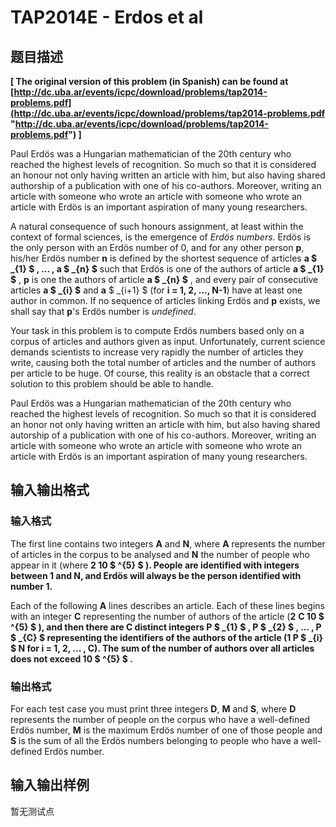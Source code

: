 # TAP2014E - Erdos et al

## 题目描述

**\[ The original version of this problem (in Spanish) can be found at [http://dc.uba.ar/events/icpc/download/problems/tap2014-problems.pdf](http://dc.uba.ar/events/icpc/download/problems/tap2014-problems.pdf "http://dc.uba.ar/events/icpc/download/problems/tap2014-problems.pdf") \]**

Paul Erdös was a Hungarian mathematician of the 20th century who reached the highest levels of recognition. So much so that it is considered an honour not only having written an article with him, but also having shared authorship of a publication with one of his co-authors. Moreover, writing an article with someone who wrote an article with someone who wrote an article with Erdös is an important aspiration of many young researchers.

A natural consequence of such honours assignment, at least within the context of formal sciences, is the emergence of _Erdös numbers_. Erdös is the only person with an Erdös number of 0, and for any other person **p**, his/her Erdös number **n** is defined by the shortest sequence of articles **a $ _{1} $ , ... , a $ _{n} $** such that Erdös is one of the authors of article **a $ _{1} $** , **p** is one the authors of article **a $ _{n} $** , and every pair of consecutive articles **a $ _{i} $** and **a** $ _{i+1} $ (for **i = 1, 2, ..., N-1**) have at least one author in common. If no sequence of articles linking Erdös and **p** exists, we shall say that **p**'s Erdös number is _undefined_.

Your task in this problem is to compute Erdös numbers based only on a corpus of articles and authors given as input. Unfortunately, current science demands scientists to increase very rapidly the number of articles they write, causing both the total number of articles and the number of authors per article to be huge. Of course, this reality is an obstacle that a correct solution to this problem should be able to handle.

Paul Erdös was a Hungarian mathematician of the 20th century who reached the highest levels of recognition. So much so that it is considered an honor not only having written an article with him, but also having shared autorship of a publication with one of his co-authors. Moreover, writing an article with someone who wrote an article with someone who wrote an article with Erdös is an important aspiration of many young researchers.

## 输入输出格式

### 输入格式

The first line contains two integers **A** and **N**, where **A** represents the number of articles in the corpus to be analysed and **N** the number of people who appear in it (where **2 ****10 $ ^{5} $** ). People are identified with integers between **1** and **N**, and Erdös will always be the person identified with number **1**.****

Each of the following **A** lines describes an article. Each of these lines begins with an integer **C** representing the number of authors of the article (**2** ****C** ****10 $ ^{5} $** ), and then there are **C** distinct integers **P $ _{1} $ , P $ _{2} $ , ... , P $ _{C} $** representing the identifiers of the authors of the article (**1** ****P $ _{i} $** ****N** for **i = 1, 2, ... , C**). The sum of the number of authors over all articles does not exceed **10 $ ^{5} $** .********

### 输出格式

For each test case you must print three integers **D**, **M** and **S**, where **D** represents the number of people on the corpus who have a well-defined Erdös number, **M** is the maximum Erdös number of one of those people and **S** is the sum of all the Erdös numbers belonging to people who have a well-defined Erdös number.

## 输入输出样例

暂无测试点

